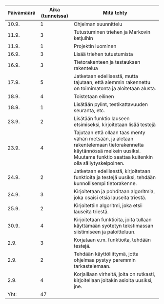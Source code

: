 Päivämäärä | Aika (tunneissa) | Mitä tehty
-----------|------------------|-----------
10.9. | 1 | Ohjelman suunnittelu
11.9. | 3 | Tutustuminen triehen ja Markovin ketjuihin 
11.9. | 1 | Projektin luominen
16.9. | 3 | Lisää triehen tutustumista
16.9. | 3 | Tietorakenteen ja testauksen rakentelua
17.9. | 5 | Jatketaan edellisestä, mutta tajutaan, että aiemmin rakennettu on toimimatonta ja aloitetaan alusta.
18.9. | 4 | Toistetaan eilinen
18.9. | 1 | Lisätään pylint, testikattavuuden seuranta, etc.
23.9. | 2 | Lisätään funktio lauseen etsimiseksi, kirjoitetaan lisää testejä
23.9. | 4 | Tajutaan että ollaan taas menty vähän metsään, ja aletaan rakentelemaan tietorakennetta käytännössä melkein uusiksi. Muutama funktio saattaa kuitenkin olla säilytyskelpoinen.
24.9. | 2 | Jatketaan edellisestä, kirjoitetaan funktioita ja testejä uusiksi, tehdään kunnollisempi tietorakenne.
24.9. | 3 | Kirjoitetaan ja pohditaan algoritmia, joka osaisi etsiä lauseita triestä.
25.9. | 2 | Kirjoitettiin algoritmi, joka etsii lauseita triestä.
30.9. | 4 | Kirjoitetaan funktioita, joita tullaan käyttämään syötetyn tekstimassan siistimiseen ja paloitteluun.
2.9. | 3 | Korjataan e.m. funktioita, tehdään testejä.
2.9. | 2 | Tehdään käyttöliittymä, jotta ohjelmaa pystyy paremmin tarkastelemaan.
2.9. | 4 | Korjaillaan virheitä, joita on rutkasti, kirjoitellaan joitakin asioita uusiksi, jne.
Yht: | 47 |
